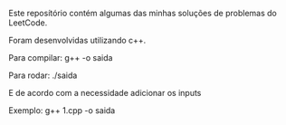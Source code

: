 Este reposítório contém algumas das minhas soluções de problemas do LeetCode.

Foram desenvolvidas utilizando c++.

Para compilar: g++ <nome> -o saida 

Para rodar: ./saida 

E de acordo com a necessidade adicionar os inputs

Exemplo:
g++ 1.cpp -o saida
